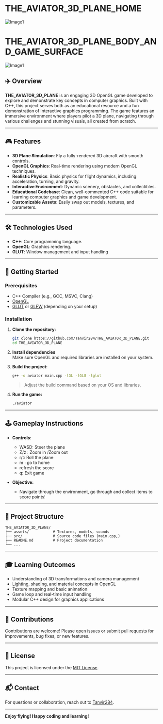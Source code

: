 # THE_AVIATOR_3D_PLANE_HOME
![Image1](https://github.com/Tanvir284/THE_AVIATOR_3D_PLANE/main/image2.png) 
# THE_AVIATOR_3D_PLANE_BODY_AND_GAME_SURFACE
![Image1](https://github.com/Tanvir284/THE_AVIATOR_3D_PLANE/main/image3.png) 
## ✈️ Overview

**THE_AVIATOR_3D_PLANE** is an engaging 3D OpenGL game developed to explore and demonstrate key concepts in computer graphics. Built with C++, this project serves both as an educational resource and a fun demonstration of interactive graphics programming. The game features an immersive environment where players pilot a 3D plane, navigating through various challenges and stunning visuals, all created from scratch.

---

## 🎮 Features

- **3D Plane Simulation**: Fly a fully-rendered 3D aircraft with smooth controls.
- **OpenGL Graphics**: Real-time rendering using modern OpenGL techniques.
- **Realistic Physics**: Basic physics for flight dynamics, including acceleration, turning, and gravity.
- **Interactive Environment**: Dynamic scenery, obstacles, and collectibles.
- **Educational Codebase**: Clean, well-commented C++ code suitable for learning computer graphics and game development.
- **Customizable Assets**: Easily swap out models, textures, and parameters.

---

## 🛠️ Technologies Used

- **C++**: Core programming language.
- **OpenGL**: Graphics rendering.
- **GLUT**: Window management and input handling


---

## 🚀 Getting Started

### Prerequisites

- C++ Compiler (e.g., GCC, MSVC, Clang)
- [OpenGL](https://www.opengl.org/)
- [GLUT](https://www.opengl.org/resources/libraries/glut/) or [GLFW](https://www.glfw.org/) (depending on your setup)


### Installation

1. **Clone the repository:**
   ```bash
   git clone https://github.com/Tanvir284/THE_AVIATOR_3D_PLANE.git
   cd THE_AVIATOR_3D_PLANE
   ```

2. **Install dependencies**  
   Make sure OpenGL and required libraries are installed on your system.

3. **Build the project:**
   ```bash
   g++ -o aviator main.cpp -lGL -lGLU -lglut
   ```
   > Adjust the build command based on your OS and libraries.

4. **Run the game:**
   ```bash
   ./aviator
   ```

---

## 🕹️ Gameplay Instructions

- **Controls:**
  - WASD: Steer the plane
  - Z/z : Zoom in /Zoom out
  - r/t: Roll the plane
  - m : go to home
  - refresh the score 
  - q: Exit game

- **Objective:**
  - Navigate through the environment, go through and collect items to score points!

---

## 📁 Project Structure

```
THE_AVIATOR_3D_PLANE/
├── assets/           # Textures, models, sounds
├── src/              # Source code files (main.cpp,)
├── README.md         # Project documentation
└── ...
```

---

## 🎓 Learning Outcomes

- Understanding of 3D transformations and camera management
- Lighting, shading, and material concepts in OpenGL
- Texture mapping and basic animation
- Game loop and real-time input handling
- Modular C++ design for graphics applications

---

## 🙌 Contributions

Contributions are welcome! Please open issues or submit pull requests for improvements, bug fixes, or new features.

---

## 📄 License

This project is licensed under the [MIT License](LICENSE).

---

## 📬 Contact

For questions or collaboration, reach out to [Tanvir284](https://github.com/Tanvir284).

---

**Enjoy flying! Happy coding and learning!**
